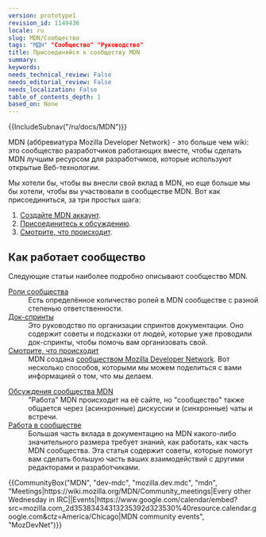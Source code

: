 ```yaml
---
version: prototype1
revision_id: 1149436
locale: ru
slug: MDN/Сообщество
tags: "МДН" "Сообщество" "Руководство"
title: Присоединяйся к сообществу MDN
summary: 
keywords: 
needs_technical_review: False
needs_editorial_review: False
needs_localization: False
table_of_contents_depth: 1
based_on: None
---
```

<div>{{IncludeSubnav("/ru/docs/MDN")}}</div>

<div class="summary">
<p>MDN (аббревиатура Mozilla Developer Network) - это больше чем wiki: это сообщество разработчиков работающих вместе, чтобы сделать MDN лучшим ресурсом для разработчиков, которые используют открытые Веб-технологии.</p>
</div>

<p>Мы хотели бы, чтобы вы внесли свой вклад в MDN, но еще больше мы бы хотели, чтобы вы участвовали в сообществе MDN. Вот как присоединиться, за три простых шага:</p>

<ol>
 <li><a href="/ru/docs/MDN/Contribute/Howto/Create_an_MDN_account">Создайте MDN аккаунт</a>.</li>
 <li><a href="/ru/docs/MDN/Community/Conversations">Присоединитесь к обсуждению</a>.</li>
 <li><a href="/ru/docs/MDN/Community/Whats_happening">Смотрите, что происходит</a>.</li>
</ol>

<h2 id="Как_работает_сообщество">Как работает сообщество</h2>

<p>Следующие статьи наиболее подробно описывают сообщество MDN.</p>

<div class="row topicpage-table">
<div class="section">
<dl>
 <dt class="landingPageList"><a href="/ru/docs/MDN/Community/Roles">Роли сообщества</a></dt>
 <dd class="landingPageList">Есть определённое количество ролей в MDN сообществе с разной степенью ответственности.</dd>
 <dt class="landingPageList"><a href="/ru/docs/MDN/Community/Doc_sprints">Док-спринты</a></dt>
 <dd class="landingPageList">Это руководство по организации спринтов документации. Оно содержит советы и подсказки от людей, которые уже проводили док-спринты, чтобы помочь вам организовать свой.</dd>
 <dt class="landingPageList"><a href="/ru/docs/MDN/Community/Whats_happening">Смотрите, что происходит</a></dt>
 <dd class="landingPageList">MDN создана <a class="external" href="https://wiki.mozilla.org/MDN">сообществом Mozilla Developer Network</a>. Вот несколько способов, которыми мы можем поделиться с вами информацией о том, что мы делаем.</dd>
</dl>

<dl>
</dl>
</div>

<div class="section">
<dl>
 <dt class="landingPageList"><a href="/ru/docs/MDN/Community/Conversations">Обсуждения сообщества MDN</a></dt>
 <dd class="landingPageList">"Работа" MDN происходит на её сайте, но "сообщество" также общается через (асинхронные) дискуссии и (синхронные) чаты и встречи.</dd>
 <dt class="landingPageList"><a href="/ru/docs/MDN/Community/Working_in_community">Работа в сообществе</a></dt>
 <dd class="landingPageList">Большая часть вклада в документацию на MDN какого-либо значительного размера требует знаний, как работать, как часть MDN сообщества. Эта статья содержит советы, которые помогут вам сделать большую часть ваших взаимодействий с другими редакторами и разработчиками.</dd>
</dl>
</div>
</div>

<p>{{CommunityBox("MDN", "dev-mdc", "mozilla.dev.mdc", "mdn", "Meetings|https://wiki.mozilla.org/MDN/Community_meetings|Every other Wednesday in IRC||Events|https://www.google.com/calendar/embed?src=mozilla.com_2d35383434313235392d323530%40resource.calendar.google.com&amp;ctz=America/Chicago|MDN community events", "MozDevNet")}}&nbsp;</p>

